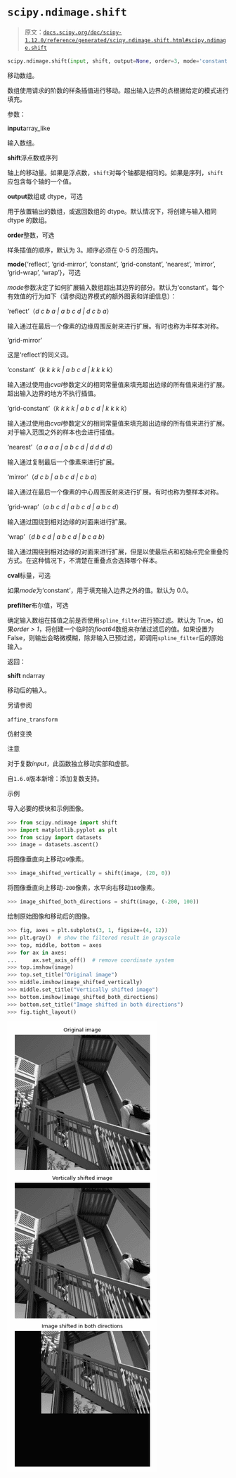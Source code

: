 # `scipy.ndimage.shift`

> 原文：[`docs.scipy.org/doc/scipy-1.12.0/reference/generated/scipy.ndimage.shift.html#scipy.ndimage.shift`](https://docs.scipy.org/doc/scipy-1.12.0/reference/generated/scipy.ndimage.shift.html#scipy.ndimage.shift)

```py
scipy.ndimage.shift(input, shift, output=None, order=3, mode='constant', cval=0.0, prefilter=True)
```

移动数组。

数组使用请求的阶数的样条插值进行移动。超出输入边界的点根据给定的模式进行填充。

参数：

**input**array_like

输入数组。

**shift**浮点数或序列

轴上的移动量。如果是浮点数，`shift`对每个轴都是相同的。如果是序列，`shift`应包含每个轴的一个值。

**output**数组或 dtype，可选

用于放置输出的数组，或返回数组的 dtype。默认情况下，将创建与输入相同 dtype 的数组。

**order**整数，可选

样条插值的顺序，默认为 3。顺序必须在 0-5 的范围内。

**mode**{‘reflect’, ‘grid-mirror’, ‘constant’, ‘grid-constant’, ‘nearest’, ‘mirror’, ‘grid-wrap’, ‘wrap’}，可选

*mode*参数决定了如何扩展输入数组超出其边界的部分。默认为‘constant’。每个有效值的行为如下（请参阅边界模式的额外图表和详细信息）：

‘reflect’（*d c b a | a b c d | d c b a*）

输入通过在最后一个像素的边缘周围反射来进行扩展。有时也称为半样本对称。

‘grid-mirror’

这是‘reflect’的同义词。

‘constant’（*k k k k | a b c d | k k k k*）

输入通过使用由*cval*参数定义的相同常量值来填充超出边缘的所有值来进行扩展。超出输入边界的地方不执行插值。

‘grid-constant’（*k k k k | a b c d | k k k k*）

输入通过使用由*cval*参数定义的相同常量值来填充超出边缘的所有值来进行扩展。对于输入范围之外的样本也会进行插值。

‘nearest’（*a a a a | a b c d | d d d d*）

输入通过复制最后一个像素来进行扩展。

‘mirror’（*d c b | a b c d | c b a*）

输入通过在最后一个像素的中心周围反射来进行扩展。有时也称为整样本对称。

‘grid-wrap’（*a b c d | a b c d | a b c d*）

输入通过围绕到相对边缘的对面来进行扩展。

‘wrap’（*d b c d | a b c d | b c a b*）

输入通过围绕到相对边缘的对面来进行扩展，但是以使最后点和初始点完全重叠的方式。在这种情况下，不清楚在重叠点会选择哪个样本。

**cval**标量，可选

如果*mode*为‘constant’，用于填充输入边界之外的值。默认为 0.0。

**prefilter**布尔值，可选

确定输入数组在插值之前是否使用`spline_filter`进行预过滤。默认为 True，如果*order > 1*，将创建一个临时的*float64*数组来存储过滤后的值。如果设置为 False，则输出会略微模糊，除非输入已预过滤，即调用`spline_filter`后的原始输入。

返回：

**shift** ndarray

移动后的输入。

另请参阅

`affine_transform`

仿射变换

注意

对于复数*input*，此函数独立移动实部和虚部。

自`1.6.0`版本新增：添加复数支持。

示例

导入必要的模块和示例图像。

```py
>>> from scipy.ndimage import shift
>>> import matplotlib.pyplot as plt
>>> from scipy import datasets
>>> image = datasets.ascent() 
```

将图像垂直向上移动`20`像素。

```py
>>> image_shifted_vertically = shift(image, (20, 0)) 
```

将图像垂直向上移动`-200`像素，水平向右移动`100`像素。

```py
>>> image_shifted_both_directions = shift(image, (-200, 100)) 
```

绘制原始图像和移动后的图像。

```py
>>> fig, axes = plt.subplots(3, 1, figsize=(4, 12))
>>> plt.gray()  # show the filtered result in grayscale
>>> top, middle, bottom = axes
>>> for ax in axes:
...     ax.set_axis_off()  # remove coordinate system
>>> top.imshow(image)
>>> top.set_title("Original image")
>>> middle.imshow(image_shifted_vertically)
>>> middle.set_title("Vertically shifted image")
>>> bottom.imshow(image_shifted_both_directions)
>>> bottom.set_title("Image shifted in both directions")
>>> fig.tight_layout() 
```

![../../_images/scipy-ndimage-shift-1.png](img/00a23478d377e9eb1e182d10c3bac82d.png)
